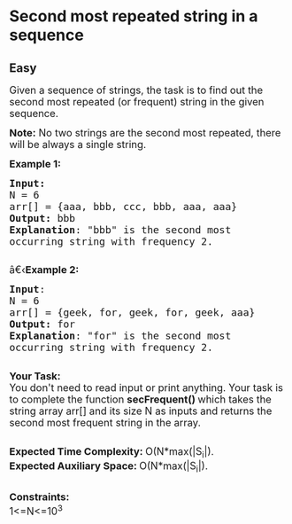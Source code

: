 # Second most repeated string in a sequence
##  Easy 
<div class="problem-statement">
                <p></p><p><span style="font-size:18px">Given a sequence of strings, the task is to find out the second most repeated (or frequent) string in the given sequence.</span></p>

<p><span style="font-size:18px"><strong>Note:</strong> No two strings are the second most repeated, there will be always a single string.</span></p>

<p><span style="font-size:18px"><strong>Example 1:</strong></span></p>

<pre><span style="font-size:18px"><strong>Input:</strong>
N = 6
arr[] = {aaa, bbb, ccc, bbb, aaa, aaa}
<strong>Output:</strong> bbb
<strong>Explanation</strong>: "bbb" is the second most 
occurring string with frequency 2.
</span>
</pre>

<p><span style="font-size:18px">â€‹<strong>Example 2:</strong></span></p>

<pre><span style="font-size:18px"><strong>Input</strong>: 
N = 6
arr[] = {geek, for, geek, for, geek, aaa}
<strong>Output:</strong> for
<strong>Explanation</strong>: "for" is the second most
occurring string with frequency 2.
</span></pre>

<p><br>
<span style="font-size:18px"><strong>Your Task:</strong><br>
You don't need to read input or print anything. Your task is to complete the function&nbsp;<strong>secFrequent()&nbsp;</strong>which takes the string array arr[] and its size N as inputs and returns the second most frequent string in the array.</span></p>

<p><br>
<span style="font-size:18px"><strong>Expected Time Complexity:&nbsp;</strong>O(N*max(|S<sub>i</sub>|).<br>
<strong>Expected Auxiliary Space:&nbsp;</strong>O(N*max(|S<sub>i</sub>|).</span></p>

<p><br>
<span style="font-size:18px"><strong>Constraints:</strong><br>
1&lt;=N&lt;=10<sup>3</sup></span></p>

<p>&nbsp;</p>
 <p></p>
            </div>